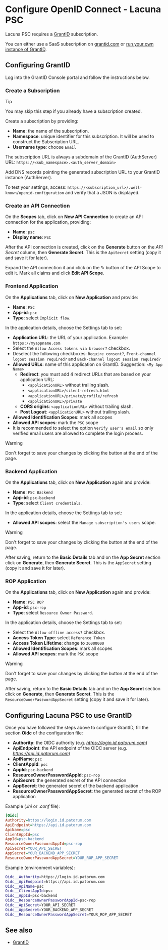 ﻿# Configure OpenID Connect - Lacuna PSC

Lacuna PSC requires a [GrantID](../../grant-id/index.md) subscription.

You can either use a SaaS subscription on [grantid.com](https://grantid.com/) or [run your own instance of GrantID](../../grant-id/on-premises/index.md).

## Configuring GrantID

Log into the GrantID Console portal and follow the instructions below.

### Create a Subscription 

> [!TIP]
> You may skip this step if you already have a subscription created.

Create a subscription by providing: 

* **Name**: the name of the subscription.
* **Namespace**: unique identifier for this subscription. It will be used to construct the Subscription URL.
* **Username type**: choose `Email`

The subscription URL is always a subdomain of the GrantID (AuthServer) URL: `https://<sub_namespace>.<auth_server_domain>`

Add DNS records pointing the generated subscription URL to your GrantID instance (AuthServer).

To test your settings, access: `https://<subscription_url>/.well-known/openid-configuration` and verify that a JSON is displayed.

### Create an API Connection

On the **Scopes** tab, click on **New API Connection** to create an API connection for the application, providing:

* **Name**: `psc`
* **Display name**: `PSC`

After the API connection is created, click on the **Generate** button on the *API Secret* column, then **Generate Secret**.
This is the `ApiSecret` setting (copy it and save it for later).

Expand the API connection it and click on the ✎ button of the API Scope to edit it. Mark all claims and click **Edit API Scope**.

### Frontend Application

On the **Applications** tab, click on **New Application** and provide:

* **Name**: `PSC`
* **App-id**: `psc`
* **Type**: select `Implicit flow`.

In the application details, choose the Settings tab to set:

* **Application URL**: the URL of your application. Example: `https://myappname.com`
* Select the `Allow Access tokens via browser?` checkbox.
* Deselect the following checkboxes: `Require consent?`, `Front-channel logout session required?` and `Back-channel logout session required?`
* **Allowed URLs**: name of this application on GrantID. Suggestion: `<My App Name>`
  * **Redirect**: you must add 4 redirect URLs that are based on your application URL:
    * `<applicationURL>` without trailing slash.
    * `<applicationURL>/silent-refresh.html`
    * `<applicationURL>/private/profile/refresh`
    * `<applicationURL>/private`
  * **CORS origins**: `<applicationURL>` without trailing slash.
  * **Post Logout**: `<applicationURL>` without trailing slash.
* **Allowed Identification Scopes**: mark all scopes
* **Allowed API scopes**: mark the `PSC` scope
* It is recommended to select the option `Verify user's email` so only verified email users are allowed to complete the login process.

> [!WARNING]
> Don't forget to save your changes by clicking the button at the end of the page.

### Backend Application

On the **Applications** tab, click on **New Application** again and provide:

* **Name**: `PSC Backend`
* **App-id**: `psc-backend`
* **Type**: select `Client credentials`.

In the application details, choose the Settings tab to set:

* **Allowed API scopes**: select the `Manage subscription's users` scope.

> [!WARNING]
> Don't forget to save your changes by clicking the button at the end of the page.

After saving, return to the **Basic Details** tab and on the **App Secret** section click on **Generate**, then **Generate Secret**.
This is the `AppSecret` setting (copy it and save it for later).

### ROP Application

On the **Applications** tab, click on **New Application** again and provide:

* **Name**: `PSC ROP`
* **App-id**: `psc-rop`
* **Type**: select `Resource Owner Password`.

In the application details, choose the Settings tab to set:

* Select the `Allow offline access?` checkbox.
* **Access Token Type**: select `Reference Token`
* **Access Token Lifetime**: change to `36000000`
* **Allowed Identification Scopes**: mark all scopes
* **Allowed API scopes**: mark the `PSC` scope

> [!WARNING]
> Don't forget to save your changes by clicking the button at the end of the page.

After saving, return to the **Basic Details** tab and on the **App Secret** section click on **Generate**, then **Generate Secret**.
This is the `ResourceOwnerPasswordAppSecret` setting (copy it and save it for later).

## Configuring Lacuna PSC to use GrantID

Once you have followed the steps above to configure GrantID, fill the section **Oidc** of the configuration file:

* **Authority**: the OIDC authority (e.g. *https://login.id.patorum.com*)
* **ApiEndpoint**: the API endpoint of the OIDC server (e.g. *https://api.id.patorum.com*)
* **ApiName**: `psc`
* **ClientAppId**: `psc`
* **AppId**: `psc-backend`
* **ResourceOwnerPasswordAppId**: `psc-rop`
* **ApiSecret**: the generated secret of the API connection
* **AppSecret**: the generated secret of the backend application
* **ResourceOwnerPasswordAppSecret**: the generated secret of the ROP application

Example (*.ini* or *.conf* file):

```ini
[Oidc]
Authority=https://login.id.patorum.com
ApiEndpoint=https://api.id.patorum.com
ApiName=psc
ClientAppId=psc
AppId=psc-backend
ResourceOwnerPasswordAppId=psc-rop
ApiSecret=YOUR_API_SECRET
AppSecret=YOUR_BACKEND_APP_SECRET
ResourceOwnerPasswordAppSecret=YOUR_ROP_APP_SECRET
```

Example (environment variables):

```bash
Oidc__Authority=https://login.id.patorum.com
Oidc__ApiEndpoint=https://api.id.patorum.com
Oidc__ApiName=psc
Oidc__ClientAppId=psc
Oidc__AppId=psc-backend
Oidc__ResourceOwnerPasswordAppId=psc-rop
Oidc__ApiSecret=YOUR_API_SECRET
Oidc__AppSecret=YOUR_BACKEND_APP_SECRET
Oidc__ResourceOwnerPasswordAppSecret=YOUR_ROP_APP_SECRET
```

## See also

* [GrantID](../../grant-id/index.md)
